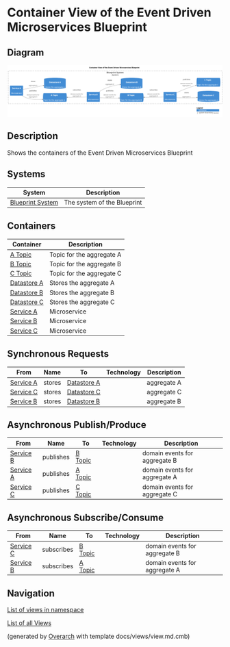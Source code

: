 # Container View of the Event Driven Microservices Blueprint

## Diagram
![Container View of the Event Driven Microservices Blueprint](../../../../../software-development/architecture/blueprint/microservices/event-driven/container-view.png)

## Description
Shows the containers of the Event Driven Microservices Blueprint

## Systems
| System | Description |
|---|---|
| [Blueprint System](../../../../../software-development/architecture/blueprint/microservices/event-driven/system.md)| The system of the Blueprint |

## Containers
| Container | Description |
|---|---|
| [A Topic](../../../../../software-development/architecture/blueprint/microservices/event-driven/topic-a.md)| Topic for the aggregate A |
| [B Topic](../../../../../software-development/architecture/blueprint/microservices/event-driven/topic-b.md)| Topic for the aggregate B |
| [C Topic](../../../../../software-development/architecture/blueprint/microservices/event-driven/topic-c.md)| Topic for the aggregate C |
| [Datastore A](../../../../../software-development/architecture/blueprint/microservices/event-driven/datastore-a.md)| Stores the aggregate A |
| [Datastore B](../../../../../software-development/architecture/blueprint/microservices/event-driven/datastore-b.md)| Stores the aggregate B |
| [Datastore C](../../../../../software-development/architecture/blueprint/microservices/event-driven/datastore-c.md)| Stores the aggregate C |
| [Service A](../../../../../software-development/architecture/blueprint/microservices/event-driven/service-a.md)| Microservice |
| [Service B](../../../../../software-development/architecture/blueprint/microservices/event-driven/service-b.md)| Microservice |
| [Service C](../../../../../software-development/architecture/blueprint/microservices/event-driven/service-c.md)| Microservice |

## Synchronous Requests
| From | Name | To | Technology | Description |
|---|---|---|---|---|
| [Service A](../../../../../software-development/architecture/blueprint/microservices/event-driven/service-a.md) | stores | [Datastore A](../../../../../software-development/architecture/blueprint/microservices/event-driven/datastore-a.md) |  | aggregate A |
| [Service C](../../../../../software-development/architecture/blueprint/microservices/event-driven/service-c.md) | stores | [Datastore C](../../../../../software-development/architecture/blueprint/microservices/event-driven/datastore-c.md) |  | aggregate C |
| [Service B](../../../../../software-development/architecture/blueprint/microservices/event-driven/service-b.md) | stores | [Datastore B](../../../../../software-development/architecture/blueprint/microservices/event-driven/datastore-b.md) |  | aggregate B |

## Asynchronous Publish/Produce
| From | Name | To | Technology | Description |
|---|---|---|---|---|
| [Service B](../../../../../software-development/architecture/blueprint/microservices/event-driven/service-b.md) | publishes | [B Topic](../../../../../software-development/architecture/blueprint/microservices/event-driven/topic-b.md) |  | domain events for aggregate B |
| [Service A](../../../../../software-development/architecture/blueprint/microservices/event-driven/service-a.md) | publishes | [A Topic](../../../../../software-development/architecture/blueprint/microservices/event-driven/topic-a.md) |  | domain events for aggregate A |
| [Service C](../../../../../software-development/architecture/blueprint/microservices/event-driven/service-c.md) | publishes | [C Topic](../../../../../software-development/architecture/blueprint/microservices/event-driven/topic-c.md) |  | domain events for aggregate C |

## Asynchronous Subscribe/Consume
| From | Name | To | Technology | Description |
|---|---|---|---|---|
| [Service C](../../../../../software-development/architecture/blueprint/microservices/event-driven/service-c.md) | subscribes | [B Topic](../../../../../software-development/architecture/blueprint/microservices/event-driven/topic-b.md) |  | domain events for aggregate B |
| [Service B](../../../../../software-development/architecture/blueprint/microservices/event-driven/service-b.md) | subscribes | [A Topic](../../../../../software-development/architecture/blueprint/microservices/event-driven/topic-a.md) |  | domain events for aggregate A |

## Navigation
[List of views in namespace](./views-in-namespace.md)

[List of all Views](../../../../../views.md)


(generated by [Overarch](https://github.com/soulspace-org/overarch) with template docs/views/view.md.cmb)

